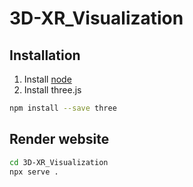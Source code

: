 # 3D-XR_Visualization

## Installation

1. Install [node](https://nodejs.org/en)
2. Install three.js
  ```bash
  npm install --save three
  ```

## Render website
  ```bash
  cd 3D-XR_Visualization
  npx serve .
  ```
